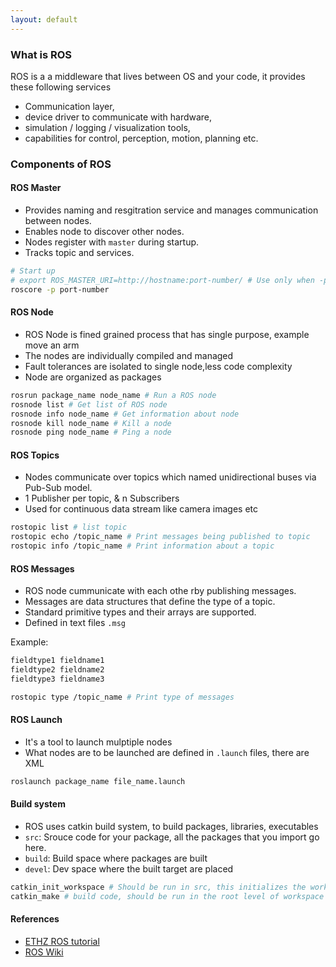 ```yaml
---
layout: default
---
```

### What is ROS
ROS is a a middleware that lives between OS and your code, it provides these following services
* Communication layer, 
* device driver to communicate with hardware, 
* simulation / logging / visualization tools, 
* capabilities for control, perception, motion, planning etc.

### Components of ROS

#### ROS Master
* Provides naming and resgitration service and manages communication between nodes.
* Enables node to discover other nodes.
* Nodes register with `master` during startup.
* Tracks topic and services.

```sh
# Start up
# export ROS_MASTER_URI=http://hostname:port-number/ # Use only when -p is added
roscore -p port-number
```

#### ROS Node
* ROS Node is fined grained process that has single purpose, example move an arm
* The nodes are individually compiled and managed 
* Fault tolerances are isolated to single node,less code complexity
* Node are organized as packages

```sh
rosrun package_name node_name # Run a ROS node
rosnode list # Get list of ROS node
rosnode info node_name # Get information about node
rosnode kill node_name # Kill a node
rosnode ping node_name # Ping a node
```

#### ROS Topics
* Nodes communicate over topics which named unidirectional buses via Pub-Sub model.
* 1 Publisher per topic, & n Subscribers
* Used for continuous data stream like camera images etc
 
```sh
rostopic list # list topic
rostopic echo /topic_name # Print messages being published to topic
rostopic info /topic_name # Print information about a topic
```

#### ROS Messages
* ROS node cummunicate with each othe rby publishing messages.
* Messages are data structures that define the type of a topic.
* Standard primitive types and their arrays are supported.
* Defined in text files `.msg`

Example:
```sh
fieldtype1 fieldname1
fieldtype2 fieldname2
fieldtype3 fieldname3
```

```sh
rostopic type /topic_name # Print type of messages
```

#### ROS Launch
* It's a tool to launch mulptiple nodes
* What nodes are to be launched are defined in `.launch` files, there are XML

```sh
roslaunch package_name file_name.launch
```

#### Build system
* ROS uses catkin build system, to build packages, libraries, executables
* `src`: Srouce code for your package, all the packages that you import go here.
* `build`: Build space where packages are built
* `devel`: Dev space where the built target are placed

```sh
catkin_init_workspace # Should be run in src, this initializes the workspace
catkin_make # build code, should be run in the root level of workspace
```


#### References
* [ETHZ ROS tutorial](https://www.ethz.ch/content/dam/ethz/special-interest/mavt/robotics-n-intelligent-systems/rsl-dam/ROS2017/lecture1.pdf)
* [ROS Wiki](http://wiki.ros.org/)

